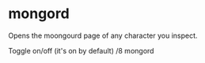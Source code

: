 # mongord
Opens the moongourd page of any character you inspect.


Toggle on/off (it's on by default)
/8 mongord
